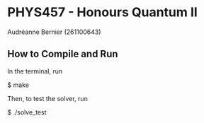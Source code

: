 # PHYS457 - Honours Quantum II
Audréanne Bernier (261100643)

## How to Compile and Run
In the terminal, run

$ make

Then, to test the solver, run

$ ./solve_test